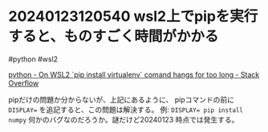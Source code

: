 # 20240123120540 wsl2上でpipを実行すると、ものすごく時間がかかる
#python #wsl2 

[python - On WSL2 \`pip install virtualenv\` comand hangs for too long - Stack Overflow](https://stackoverflow.com/questions/68016708/on-wsl2-pip-install-virtualenv-comand-hangs-for-too-long/69011313#69011313)

pipだけの問題か分からないが、上記にあるように、 pipコマンドの前に `DISPLAY=` を追記すると、この問題は解決する。
例: `DISPLAY= pip install numpy`
何かのバグなのだろうか。謎だけど20240123 時点では発生する。